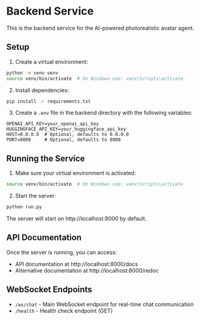 # Backend Service

This is the backend service for the AI-powered photorealistic avatar agent.

## Setup

1. Create a virtual environment:
```bash
python -m venv venv
source venv/bin/activate  # On Windows use: venv\Scripts\activate
```

2. Install dependencies:
```bash
pip install -r requirements.txt
```

3. Create a `.env` file in the backend directory with the following variables:
```
OPENAI_API_KEY=your_openai_api_key
HUGGINGFACE_API_KEY=your_huggingface_api_key
HOST=0.0.0.0  # Optional, defaults to 0.0.0.0
PORT=8000     # Optional, defaults to 8000
```

## Running the Service

1. Make sure your virtual environment is activated:
```bash
source venv/bin/activate  # On Windows use: venv\Scripts\activate
```

2. Start the server:
```bash
python run.py
```

The server will start on http://localhost:8000 by default.

## API Documentation

Once the server is running, you can access:
- API documentation at http://localhost:8000/docs
- Alternative documentation at http://localhost:8000/redoc

## WebSocket Endpoints

- `/ws/chat` - Main WebSocket endpoint for real-time chat communication
- `/health` - Health check endpoint (GET) 